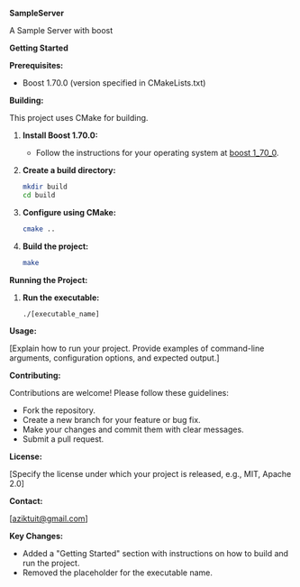 **SampleServer**

A Sample Server with boost

**Getting Started**

**Prerequisites:**

* Boost 1.70.0 (version specified in CMakeLists.txt)

**Building:**

This project uses CMake for building.

1. **Install Boost 1.70.0:**
   * Follow the instructions for your operating system at [boost 1_70_0](https://www.boost.org/users/history/version_1_70_0.html).

2. **Create a build directory:**
   ```bash
   mkdir build
   cd build
   ```

3. **Configure using CMake:**
   ```bash
   cmake ..
   ```

4. **Build the project:**
   ```bash
   make
   ```

**Running the Project:**

1. **Run the executable:**
   ```bash
   ./[executable_name]
   ```

**Usage:**

[Explain how to run your project. Provide examples of command-line arguments, configuration options, and expected output.]

**Contributing:**

Contributions are welcome! Please follow these guidelines:

* Fork the repository.
* Create a new branch for your feature or bug fix.
* Make your changes and commit them with clear messages.
* Submit a pull request.

**License:**

[Specify the license under which your project is released, e.g., MIT, Apache 2.0]

**Contact:**

[aziktuit@gmail.com]

**Key Changes:**

* Added a "Getting Started" section with instructions on how to build and run the project.
* Removed the placeholder for the executable name.
```
